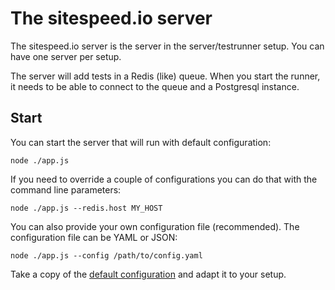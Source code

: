 # The sitespeed.io server

The sitespeed.io server is the server in the server/testrunner setup. You can have one server per setup.

The server will add tests in a Redis (like) queue. When you start the runner, it needs to be able to connect to the queue and a Postgresql instance.


## Start

You can start the server that will run with default configuration:

```
node ./app.js
```

If you need to override a couple of configurations you can do that with the command line parameters:

```
node ./app.js --redis.host MY_HOST
```

You can also provide your own configuration file (recommended). The configuration file can be YAML or JSON:

```
node ./app.js --config /path/to/config.yaml
```

Take a copy of the [default configuration](https://github.com/sitespeedio/onlinetest/blob/main/server/config/default.yaml) and adapt it to your setup.